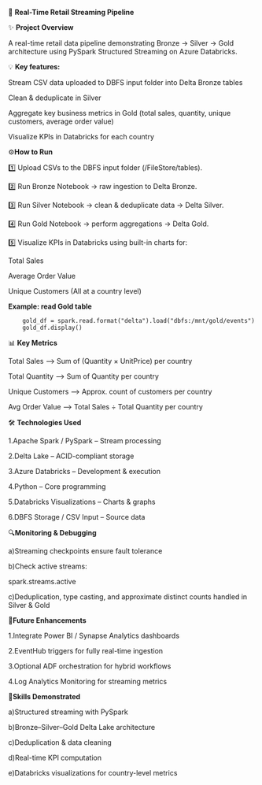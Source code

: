 🛒 **Real-Time Retail Streaming Pipeline**

✨ **Project Overview**


A real-time retail data pipeline demonstrating Bronze → Silver → Gold architecture using PySpark Structured Streaming on Azure Databricks.


💡 **Key features:**


Stream CSV data uploaded to DBFS input folder into Delta Bronze tables

Clean & deduplicate in Silver

Aggregate key business metrics in Gold (total sales, quantity, unique customers, average order value)

Visualize KPIs in Databricks for each country


⚙️**How to Run**


1️⃣ Upload CSVs to the DBFS input folder (/FileStore/tables).

2️⃣ Run Bronze Notebook → raw ingestion to Delta Bronze.

3️⃣ Run Silver Notebook → clean & deduplicate data → Delta Silver.

4️⃣ Run Gold Notebook → perform aggregations → Delta Gold.

5️⃣ Visualize KPIs in Databricks using built-in charts for:

  Total Sales
  
  Average Order Value
  
  Unique Customers
  (All at a country level)

**Example: read Gold table**

        gold_df = spark.read.format("delta").load("dbfs:/mnt/gold/events")
        gold_df.display()


📊 **Key Metrics**


Total Sales -->	Sum of (Quantity × UnitPrice) per country

Total Quantity --> Sum of Quantity per country

Unique Customers --> Approx. count of customers per country

Avg Order Value --> Total Sales ÷ Total Quantity per country


🛠 **Technologies Used**


1.Apache Spark / PySpark – Stream processing

2.Delta Lake – ACID-compliant storage

3.Azure Databricks – Development & execution

4.Python – Core programming

5.Databricks Visualizations – Charts & graphs

6.DBFS Storage / CSV Input – Source data


🔍**Monitoring & Debugging**


a)Streaming checkpoints ensure fault tolerance

b)Check active streams:

spark.streams.active


c)Deduplication, type casting, and approximate distinct counts handled in Silver & Gold


🚀**Future Enhancements**


1.Integrate Power BI / Synapse Analytics dashboards

2.EventHub triggers for fully real-time ingestion

3.Optional ADF orchestration for hybrid workflows

4.Log Analytics Monitoring for streaming metrics


🎯**Skills Demonstrated**


a)Structured streaming with PySpark

b)Bronze–Silver–Gold Delta Lake architecture

c)Deduplication & data cleaning

d)Real-time KPI computation

e)Databricks visualizations for country-level metrics

